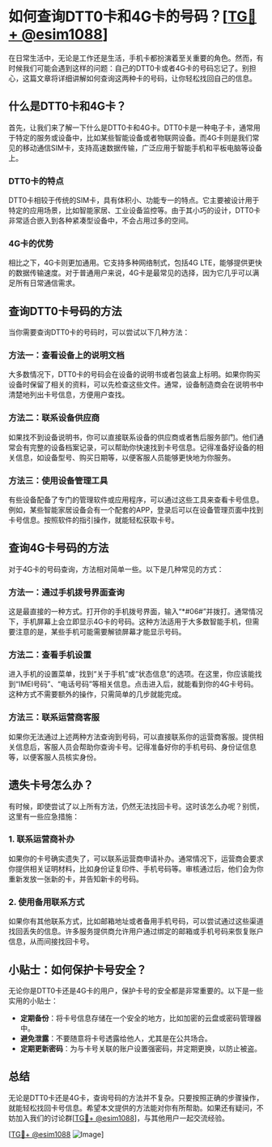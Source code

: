 # 如何查询DTT0卡和4G卡的号码？[[TG💪+ @esim1088](https://t.me/s/esim1088)]

在日常生活中，无论是工作还是生活，手机卡都扮演着至关重要的角色。然而，有时候我们可能会遇到这样的问题：自己的DTT0卡或者4G卡的号码忘记了。别担心，这篇文章将详细讲解如何查询这两种卡的号码，让你轻松找回自己的信息。

## 什么是DTT0卡和4G卡？

首先，让我们来了解一下什么是DTT0卡和4G卡。DTT0卡是一种电子卡，通常用于特定的服务或设备中，比如某些智能设备或者物联网设备。而4G卡则是我们常见的移动通信SIM卡，支持高速数据传输，广泛应用于智能手机和平板电脑等设备上。

### DTT0卡的特点

DTT0卡相较于传统的SIM卡，具有体积小、功能专一的特点。它主要被设计用于特定的应用场景，比如智能家居、工业设备监控等。由于其小巧的设计，DTT0卡非常适合嵌入到各种紧凑型设备中，不会占用过多的空间。

### 4G卡的优势

相比之下，4G卡则更加通用。它支持多种网络制式，包括4G LTE，能够提供更快的数据传输速度。对于普通用户来说，4G卡是最常见的选择，因为它几乎可以满足所有日常通信需求。

## 查询DTT0卡号码的方法

当你需要查询DTT0卡的号码时，可以尝试以下几种方法：

### 方法一：查看设备上的说明文档

大多数情况下，DTT0卡的号码会在设备的说明书或者包装盒上标明。如果你购买设备时保留了相关的资料，可以先检查这些文件。通常，设备制造商会在说明书中清楚地列出卡号信息，方便用户查找。

### 方法二：联系设备供应商

如果找不到设备说明书，你可以直接联系设备的供应商或者售后服务部门。他们通常会有完整的设备档案记录，可以帮助你快速找到卡号信息。记得准备好设备的相关信息，如设备型号、购买日期等，以便客服人员能够更快地为你服务。

### 方法三：使用设备管理工具

有些设备配备了专门的管理软件或应用程序，可以通过这些工具来查看卡号信息。例如，某些智能家居设备会有一个配套的APP，登录后可以在设备管理页面中找到卡号信息。按照软件的指引操作，就能轻松获取卡号。

## 查询4G卡号码的方法

对于4G卡的号码查询，方法相对简单一些。以下是几种常见的方式：

### 方法一：通过手机拨号界面查询

这是最直接的一种方式。打开你的手机拨号界面，输入“*#06#”并拨打。通常情况下，手机屏幕上会立即显示4G卡的号码。这种方法适用于大多数智能手机，但需要注意的是，某些手机可能需要解锁屏幕才能显示号码。

### 方法二：查看手机设置

进入手机的设置菜单，找到“关于手机”或“状态信息”的选项。在这里，你应该能找到“IMEI号码”、“电话号码”等相关信息。点击进入后，就能看到你的4G卡号码。这种方式不需要额外的操作，只需简单的几步就能完成。

### 方法三：联系运营商客服

如果你无法通过上述两种方法查询到号码，可以直接联系你的运营商客服。提供相关信息后，客服人员会帮助你查询卡号。记得准备好你的手机号码、身份证信息等，以便客服人员核实身份。

## 遗失卡号怎么办？

有时候，即使尝试了以上所有方法，仍然无法找回卡号。这时该怎么办呢？别慌，这里有一些应急措施：

### 1. 联系运营商补办

如果你的卡号确实遗失了，可以联系运营商申请补办。通常情况下，运营商会要求你提供相关证明材料，比如身份证复印件、手机号码等。审核通过后，他们会为你重新发放一张新的卡，并告知新卡的号码。

### 2. 使用备用联系方式

如果你有其他联系方式，比如邮箱地址或者备用手机号码，可以尝试通过这些渠道找回丢失的信息。许多服务提供商允许用户通过绑定的邮箱或手机号码来恢复账户信息，从而间接找回卡号。

## 小贴士：如何保护卡号安全？

无论你是DTT0卡还是4G卡的用户，保护卡号的安全都是非常重要的。以下是一些实用的小贴士：

- **定期备份**：将卡号信息存储在一个安全的地方，比如加密的云盘或密码管理器中。
- **避免泄露**：不要随意将卡号透露给他人，尤其是在公共场合。
- **定期更新密码**：为与卡号关联的账户设置强密码，并定期更换，以防止被盗。

## 总结

无论是DTT0卡还是4G卡，查询号码的方法并不复杂。只要按照正确的步骤操作，就能轻松找回卡号信息。希望本文提供的方法能对你有所帮助。如果还有疑问，不妨加入我们的讨论群[[TG💪+ @esim1088](https://t.me/s/esim1088)]，与其他用户一起交流经验。

[[TG💪+ @esim1088](https://t.me/s/esim1088) ![Image](https://i.postimg.cc/4NQfJmqS/Snipaste-2025-05-13-00-14-12.png)]